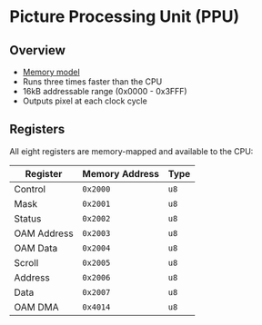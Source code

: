 # Picture Processing Unit (PPU)

## Overview

- [Memory model](http://wiki.nesdev.com/w/index.php/PPU_memory_map)
- Runs three times faster than the CPU
- 16kB addressable range (0x0000 - 0x3FFF)
- Outputs pixel at each clock cycle

## Registers

All eight registers are memory-mapped and available to the CPU:

| Register    | Memory Address | Type |
| ----------- | -------------- | ---- |
| Control     | `0x2000`         | `u8` |
| Mask        | `0x2001`         | `u8` |
| Status      | `0x2002`         | `u8` |
| OAM Address | `0x2003`         | `u8` |
| OAM Data    | `0x2004`         | `u8` |
| Scroll      | `0x2005`         | `u8` |
| Address     | `0x2006`         | `u8` |
| Data        | `0x2007`         | `u8` |
| OAM DMA     | `0x4014`         | `u8` |
